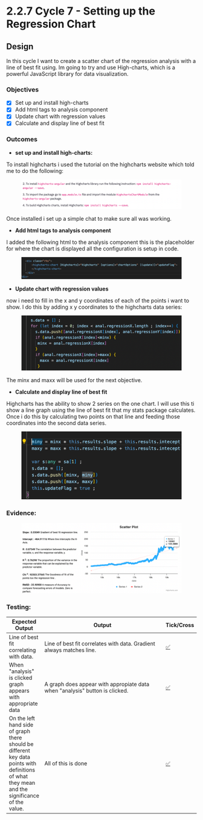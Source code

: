 # 2.2.7 Cycle 7 - Setting up the Regression Chart

## Design

In this cycle I want to create a scatter chart of the regression analysis with a line of best fit using. Im going to try and use High-charts, which is a powerful JavaScript library for data visualization.&#x20;

### Objectives

* [x] Set up and install high-charts
* [x] Add html tags to analysis component
* [x] Update chart with regression values
* [x] Calculate and display line of best fit

### Outcomes

* **set up and install high-charts:**

To install highcharts i used the tutorial on the highcharts website which told me to do the following:&#x20;

<figure><img src="../.gitbook/assets/image (1) (1) (1) (1) (1) (1).png" alt=""><figcaption></figcaption></figure>

Once installed i set up a simple chat to make sure all was working.

* **Add html tags to analysis component**

I added the following html to the analysis component this is the placeholder for where the chart is displayed all the configuration is setup in code.

<figure><img src="../.gitbook/assets/image (2) (1) (1) (1).png" alt=""><figcaption></figcaption></figure>

* **Update chart with regression values**

now i need to fill in the x and y coordinates of each of the points i want to show. I do this by adding x y coordinates to the highcharts data series:

<figure><img src="../.gitbook/assets/image (3) (1) (1).png" alt=""><figcaption></figcaption></figure>

The minx and maxx will be used for the next objective.



* **Calculate and display line of best fit**

Highcharts has the ability to show 2 series on the one chart. I will use this ti show a line graph using the line of best fit that my stats package calculates. Once i do this by calculating two points on that line and feeding those coordinates into the second data series.

<figure><img src="../.gitbook/assets/image (1) (1) (1) (1) (1).png" alt=""><figcaption></figcaption></figure>

### Evidence:&#x20;

<figure><img src="../.gitbook/assets/image (24).png" alt=""><figcaption></figcaption></figure>





### Testing:



<table><thead><tr><th>Expected Output</th><th width="313">Output</th><th>Tick/Cross</th></tr></thead><tbody><tr><td>Line of best fit correlating with data.</td><td>Line of best fit correlates with data. Gradient always matches line.</td><td><a href="https://fsymbols.com/signs/tick/">✅</a></td></tr><tr><td>When  "analysis" is clicked graph appears with appropriate data</td><td>A graph does appear with appropiate data when "analysis" button is clicked.</td><td><a href="https://fsymbols.com/signs/tick/">✅</a></td></tr><tr><td>On the left hand side of graph there should be different key data points with definitions of what they mean and the significance of the value.</td><td>All of this is done</td><td><a href="https://fsymbols.com/signs/tick/">✅</a></td></tr></tbody></table>

